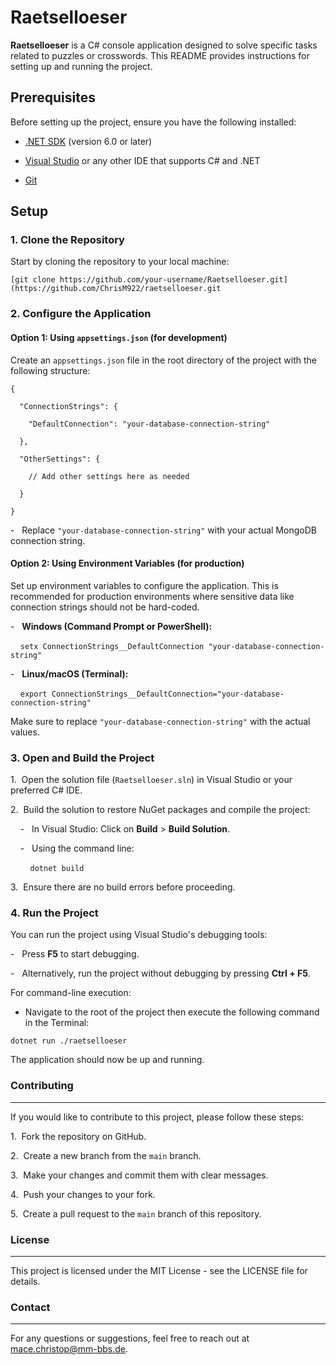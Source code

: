 # Raetselloeser

**Raetselloeser** is a C# console application designed to solve specific tasks related to puzzles or crosswords. This README provides instructions for setting up and running the project.

## Prerequisites

Before setting up the project, ensure you have the following installed:

- [.NET SDK](https://dotnet.microsoft.com/download) (version 6.0 or later)

- [Visual Studio](https://visualstudio.microsoft.com/) or any other IDE that supports C# and .NET

- [Git](https://git-scm.com/)

## Setup

### 1. Clone the Repository

Start by cloning the repository to your local machine:

```
[git clone https://github.com/your-username/Raetselloeser.git](https://github.com/ChrisM922/raetselloeser.git
```

### 2\. Configure the Application

#### Option 1: Using `appsettings.json` (for development)

Create an `appsettings.json` file in the root directory of the project with the following structure:

```
{

  "ConnectionStrings": {

    "DefaultConnection": "your-database-connection-string"

  },

  "OtherSettings": {

    // Add other settings here as needed

  }

}
```

-   Replace `"your-database-connection-string"` with your actual MongoDB connection string.

#### Option 2: Using Environment Variables (for production)

Set up environment variables to configure the application. This is recommended for production environments where sensitive data like connection strings should not be hard-coded.

-   **Windows (Command Prompt or PowerShell):**

    ```
    setx ConnectionStrings__DefaultConnection "your-database-connection-string"
    ```

-   **Linux/macOS (Terminal):**

    ```
    export ConnectionStrings__DefaultConnection="your-database-connection-string"
    ```

Make sure to replace `"your-database-connection-string"` with the actual values.

### 3\. Open and Build the Project

1\.  Open the solution file (`Raetselloeser.sln`) in Visual Studio or your preferred C# IDE.

2\.  Build the solution to restore NuGet packages and compile the project:

    -   In Visual Studio: Click on **Build** > **Build Solution**.

    -   Using the command line:

        ```
        dotnet build
        ```

3\.  Ensure there are no build errors before proceeding.

### 4\. Run the Project

You can run the project using Visual Studio's debugging tools:

-   Press **F5** to start debugging.

-   Alternatively, run the project without debugging by pressing **Ctrl + F5**.

For command-line execution:

- Navigate to the root of the project then execute the following command in the Terminal:

```
dotnet run ./raetselloeser
```

The application should now be up and running.

### Contributing

------------

If you would like to contribute to this project, please follow these steps:

1\.  Fork the repository on GitHub.

2\.  Create a new branch from the `main` branch.

3\.  Make your changes and commit them with clear messages.

4\.  Push your changes to your fork.

5\.  Create a pull request to the `main` branch of this repository.

### License

-------

This project is licensed under the MIT License - see the LICENSE file for details.

### Contact

-------

For any questions or suggestions, feel free to reach out at mace.christop@mm-bbs.de.
